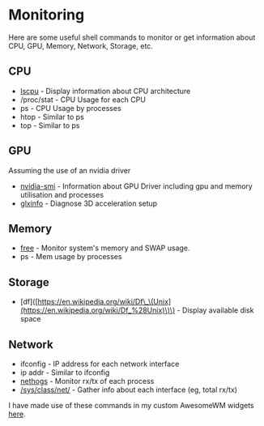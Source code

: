 # Monitoring

Here are some useful shell commands to monitor or get information about CPU, GPU, Memory, Network, Storage, etc.

## CPU

* [lscpu](https://linux.die.net/man/1/lscpu) - Display information about CPU architecture
* /proc/stat - CPU Usage for each CPU
* ps - CPU Usage by processes
* htop - Similar to ps
* top - Similar to ps

## GPU

Assuming the use of an nvidia driver

* [nvidia-smi](https://developer.nvidia.com/nvidia-system-management-interface) - Information about GPU Driver including gpu and memory utilisation and processes
* [glxinfo](https://dri.freedesktop.org/wiki/glxinfo/) - Diagnose 3D acceleration setup

## Memory

* [free](https://linuxize.com/post/free-command-in-linux/) - Monitor system's memory and SWAP usage.
* ps - Mem usage by processes

## Storage

* \[df\]\([https://en.wikipedia.org/wiki/Df\_\(Unix](https://en.wikipedia.org/wiki/Df_%28Unix)\)\) - Display available disk space

## Network

* ifconfig - IP address for each network interface
* ip addr - Similar to ifconfig
* [nethogs](https://github.com/raboof/nethogs) - Monitor rx/tx of each process
* [/sys/class/net/](https://www.kernel.org/doc/Documentation/ABI/testing/sysfs-class-net) - Gather info about each interface \(eg, total rx/tx\)

I have made use of these commands in my custom AwesomeWM widgets [here](https://github.com/JimmeeX/dotfiles/tree/master/.config/awesome/my-widgets).

